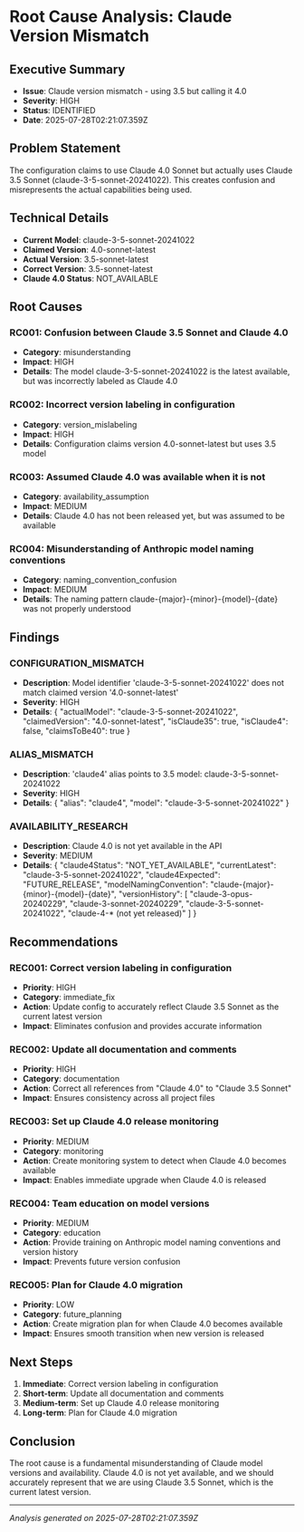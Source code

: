 # Root Cause Analysis: Claude Version Mismatch

## Executive Summary
- **Issue**: Claude version mismatch - using 3.5 but calling it 4.0
- **Severity**: HIGH
- **Status**: IDENTIFIED
- **Date**: 2025-07-28T02:21:07.359Z

## Problem Statement
The configuration claims to use Claude 4.0 Sonnet but actually uses Claude 3.5 Sonnet (claude-3-5-sonnet-20241022). This creates confusion and misrepresents the actual capabilities being used.

## Technical Details
- **Current Model**: claude-3-5-sonnet-20241022
- **Claimed Version**: 4.0-sonnet-latest
- **Actual Version**: 3.5-sonnet-latest
- **Correct Version**: 3.5-sonnet-latest
- **Claude 4.0 Status**: NOT_AVAILABLE

## Root Causes


### RC001: Confusion between Claude 3.5 Sonnet and Claude 4.0
- **Category**: misunderstanding
- **Impact**: HIGH
- **Details**: The model claude-3-5-sonnet-20241022 is the latest available, but was incorrectly labeled as Claude 4.0

### RC002: Incorrect version labeling in configuration
- **Category**: version_mislabeling
- **Impact**: HIGH
- **Details**: Configuration claims version 4.0-sonnet-latest but uses 3.5 model

### RC003: Assumed Claude 4.0 was available when it is not
- **Category**: availability_assumption
- **Impact**: MEDIUM
- **Details**: Claude 4.0 has not been released yet, but was assumed to be available

### RC004: Misunderstanding of Anthropic model naming conventions
- **Category**: naming_convention_confusion
- **Impact**: MEDIUM
- **Details**: The naming pattern claude-{major}-{minor}-{model}-{date} was not properly understood


## Findings


### CONFIGURATION_MISMATCH
- **Description**: Model identifier 'claude-3-5-sonnet-20241022' does not match claimed version '4.0-sonnet-latest'
- **Severity**: HIGH
- **Details**: {
  "actualModel": "claude-3-5-sonnet-20241022",
  "claimedVersion": "4.0-sonnet-latest",
  "isClaude35": true,
  "isClaude4": false,
  "claimsToBe40": true
}

### ALIAS_MISMATCH
- **Description**: 'claude4' alias points to 3.5 model: claude-3-5-sonnet-20241022
- **Severity**: HIGH
- **Details**: {
  "alias": "claude4",
  "model": "claude-3-5-sonnet-20241022"
}

### AVAILABILITY_RESEARCH
- **Description**: Claude 4.0 is not yet available in the API
- **Severity**: MEDIUM
- **Details**: {
  "claude4Status": "NOT_YET_AVAILABLE",
  "currentLatest": "claude-3-5-sonnet-20241022",
  "claude4Expected": "FUTURE_RELEASE",
  "modelNamingConvention": "claude-{major}-{minor}-{model}-{date}",
  "versionHistory": [
    "claude-3-opus-20240229",
    "claude-3-sonnet-20240229",
    "claude-3-5-sonnet-20241022",
    "claude-4-* (not yet released)"
  ]
}


## Recommendations


### REC001: Correct version labeling in configuration
- **Priority**: HIGH
- **Category**: immediate_fix
- **Action**: Update config to accurately reflect Claude 3.5 Sonnet as the current latest version
- **Impact**: Eliminates confusion and provides accurate information

### REC002: Update all documentation and comments
- **Priority**: HIGH
- **Category**: documentation
- **Action**: Correct all references from "Claude 4.0" to "Claude 3.5 Sonnet"
- **Impact**: Ensures consistency across all project files

### REC003: Set up Claude 4.0 release monitoring
- **Priority**: MEDIUM
- **Category**: monitoring
- **Action**: Create monitoring system to detect when Claude 4.0 becomes available
- **Impact**: Enables immediate upgrade when Claude 4.0 is released

### REC004: Team education on model versions
- **Priority**: MEDIUM
- **Category**: education
- **Action**: Provide training on Anthropic model naming conventions and version history
- **Impact**: Prevents future version confusion

### REC005: Plan for Claude 4.0 migration
- **Priority**: LOW
- **Category**: future_planning
- **Action**: Create migration plan for when Claude 4.0 becomes available
- **Impact**: Ensures smooth transition when new version is released


## Next Steps
1. **Immediate**: Correct version labeling in configuration
2. **Short-term**: Update all documentation and comments
3. **Medium-term**: Set up Claude 4.0 release monitoring
4. **Long-term**: Plan for Claude 4.0 migration

## Conclusion
The root cause is a fundamental misunderstanding of Claude model versions and availability. Claude 4.0 is not yet available, and we should accurately represent that we are using Claude 3.5 Sonnet, which is the current latest version.

---
*Analysis generated on 2025-07-28T02:21:07.359Z*

